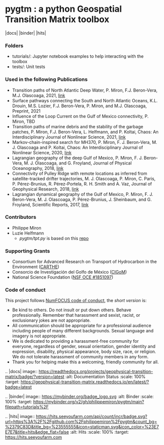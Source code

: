 # pygtm : a python Geospatial Transition Matrix toolbox

|docs| |binder| |hits|

### Folders
- tutorials/: Jupyter notebook examples to help interacting with the toolbox
- tests/: Unit tests

### Used in the following Publications
- Transition paths of North Atlantic Deep Water, P. Miron, F.J. Beron-Vera, M.J. Olascoaga, 2021, [link](https://doi.org/10.1175/JTECH-D-22-0022.1)
- Surface pathways connecting the South and North Atlantic Oceans, K.L. Drouin, M.S. Lozier, F.J. Beron-Vera, P. Miron, and M.J. Olascoaga, Preprint, 2021
- Influence of the Loop Current on the Gulf of Mexico connectivity, P. Miron, TBD
- Transition paths of marine debris and the stability of the garbage patches, P. Miron, F.J. Beron-Vera, L. Helfmann, and P. Koltai, Chaos: An Interdisciplinary Journal of Nonlinear Science, 2021, [link](https://aip.scitation.org/doi/10.1063/5.0030535)
- Markov-chain-inspired search for MH370, P. Miron, F. J. Beron-Vera, M. J. Olascoaga and P. Koltai, Chaos: An Interdisciplinary Journal of Nonlinear Science, 2020, [link](https://aip.scitation.org/doi/10.1063/1.5092132)
- Lagrangian geography of the deep Gulf of Mexico, P. Miron, F. J. Beron-Vera, M. J. Olascoaga, and G. Froyland, Journal of Physical Oceanography, 2018, [link](https://journals.ametsoc.org/doi/10.1175/JPO-D-18-0073.1)
- Connectivity of Pulley Ridge with remote locations as inferred from satellite-tracked drifter trajectories, M. J. Olascoaga, P. Miron, C. Paris, P. Pérez-Brunius, R. Pérez-Portela, R. H. Smith and A. Vaz, Journal of Geophysical Research, 2018, [link](https://agupubs.onlinelibrary.wiley.com/doi/abs/10.1029/2018JC014057)
- Lagrangian dynamical geography of the Gulf of Mexico, P. Miron, F. J. Beron-Vera, M. J. Olascoaga, P. Pérez-Brunius, J. Sheinbaum, and G. Froyland, Scientific Reports, 2017, [link](https://www.nature.com/articles/s41598-017-07177-w)

### Contributors
- Philippe Miron
- Luzie Helfmann
  - *pygtm/tpt.py* is based on this [repo](https://github.com/LuzieH/pytpt)

### Supporting Grants
- Consortium for Advanced Research on Transport of Hydrocarbon in the Environment ([CARTHE](http://carthe.org/))
- Consorcio de Investigación del Golfo de México ([CIGoM](https://cigom.org/en/))
- National Science Foundation ([NSF OCE #1851097](https://www.nsf.gov/awardsearch/showAward?AWD_ID=1851097))

### Code of conduct
This project follows [NumFOCUS code of conduct](https://numfocus.org/code-of-conduct), the *short version* is:
- Be kind to others. Do not insult or put down others. Behave professionally. Remember that harassment and sexist, racist, or exclusionary jokes are not appropriate.
- All communication should be appropriate for a professional audience including people of many different backgrounds. Sexual language and imagery is not appropriate.
- We is dedicated to providing a harassment-free community for everyone, regardless of gender, sexual orientation, gender identity and expression, disability, physical appearance, body size, race, or religion. We do not tolerate harassment of community members in any form.
- Thank you for helping make this a welcoming, friendly community for all.

.. |docs| image:: https://readthedocs.org/projects/geophysical-transition-matrix/badge/?version=latest
    :alt: Documentation Status
    :scale: 100%
    :target: https://geophysical-transition-matrix.readthedocs.io/en/latest/?badge=latest

.. |binder| image:: https://mybinder.org/badge_logo.svg
    :alt: Binder
    :scale: 100%
    :target: https://mybinder.org/v2/gh/philippemiron/pygtm/main?filepath=tutorials%2F

.. |hits| image:: https://hits.seeyoufarm.com/api/count/incr/badge.svg?url=https%3A%2F%2Fgithub.com%2Fphilippemiron%2Fpygtm&count_bg=%2379C83D&title_bg=%23555555&icon=staticman.svg&icon_color=%23E7E7E7&title=hits&edge_flat=false
    :alt: Hits
    :scale: 100%
    :target: https://hits.seeyoufarm.com
